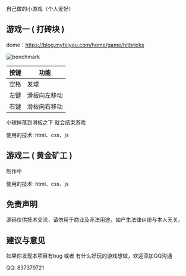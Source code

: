 自己做的小游戏（个人爱好）

## 游戏一 ( 打砖块 )
dome：https://blog.myfeiyou.com/home/game/hitbricks

![benchmark](https://blog.myfeiyou.com/public/home/img/hitbricks.jpg)

|      按键       | 功能          |
| --------------- | ------------- |
|      空格       | 发球          |
|      左键       | 滑板向左移动  |
|      右键       | 滑板向右移动  |

小球掉落到滑板之下 就会结束游戏 

使用的技术: html、css、js

## 游戏二 ( 黄金矿工 )
制作中

使用的技术: html、css、js


## 免责声明
源码仅供技术交流，请勿用于商业及非法用途，如产生法律纠纷与本人无关。

## 建议与意见
如果你发现本项目有bug 或者 有什么好玩的游戏想做，欢迎添加QQ沟通

QQ: 837379721